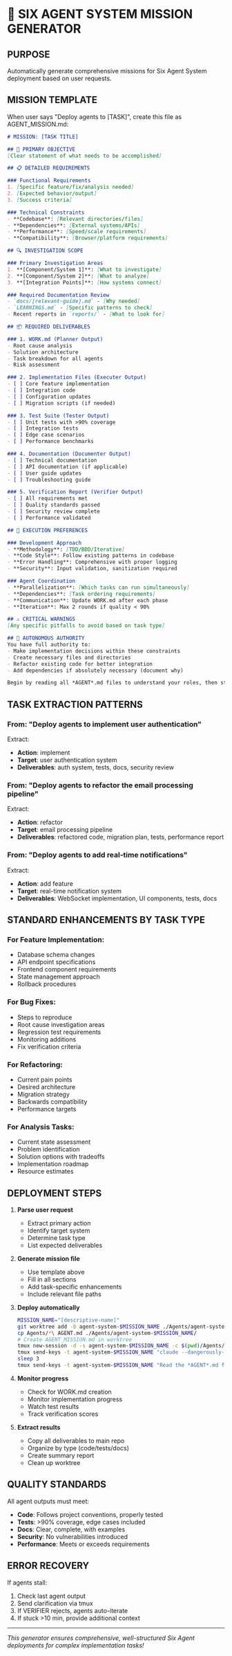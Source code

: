 # 🤖 SIX AGENT SYSTEM MISSION GENERATOR

## PURPOSE
Automatically generate comprehensive missions for Six Agent System deployment based on user requests.

## MISSION TEMPLATE

When user says "Deploy agents to [TASK]", create this file as AGENT_MISSION.md:

```markdown
# MISSION: [TASK TITLE]

## 🎯 PRIMARY OBJECTIVE
[Clear statement of what needs to be accomplished]

## 📋 DETAILED REQUIREMENTS

### Functional Requirements
1. [Specific feature/fix/analysis needed]
2. [Expected behavior/output]
3. [Success criteria]

### Technical Constraints
- **Codebase**: [Relevant directories/files]
- **Dependencies**: [External systems/APIs]
- **Performance**: [Speed/scale requirements]
- **Compatibility**: [Browser/platform requirements]

## 🔍 INVESTIGATION SCOPE

### Primary Investigation Areas
1. **[Component/System 1]**: [What to investigate]
2. **[Component/System 2]**: [What to analyze]
3. **[Integration Points]**: [How systems connect]

### Required Documentation Review
- `docs/[relevant-guide].md` - [Why needed]
- `LEARNINGS.md` - [Specific patterns to check]
- Recent reports in `reports/` - [What to look for]

## 📦 REQUIRED DELIVERABLES

### 1. WORK.md (Planner Output)
- Root cause analysis
- Solution architecture
- Task breakdown for all agents
- Risk assessment

### 2. Implementation Files (Executer Output)
- [ ] Core feature implementation
- [ ] Integration code
- [ ] Configuration updates
- [ ] Migration scripts (if needed)

### 3. Test Suite (Tester Output)
- [ ] Unit tests with >90% coverage
- [ ] Integration tests
- [ ] Edge case scenarios
- [ ] Performance benchmarks

### 4. Documentation (Documenter Output)
- [ ] Technical documentation
- [ ] API documentation (if applicable)
- [ ] User guide updates
- [ ] Troubleshooting guide

### 5. Verification Report (Verifier Output)
- [ ] All requirements met
- [ ] Quality standards passed
- [ ] Security review complete
- [ ] Performance validated

## 🚀 EXECUTION PREFERENCES

### Development Approach
- **Methodology**: [TDD/BDD/Iterative]
- **Code Style**: Follow existing patterns in codebase
- **Error Handling**: Comprehensive with proper logging
- **Security**: Input validation, sanitization required

### Agent Coordination
- **Parallelization**: [Which tasks can run simultaneously]
- **Dependencies**: [Task ordering requirements]
- **Communication**: Update WORK.md after each phase
- **Iteration**: Max 2 rounds if quality < 90%

## ⚠️ CRITICAL WARNINGS
[Any specific pitfalls to avoid based on task type]

## 🎲 AUTONOMOUS AUTHORITY
You have full authority to:
- Make implementation decisions within these constraints
- Create necessary files and directories
- Refactor existing code for better integration
- Add dependencies if absolutely necessary (document why)

Begin by reading all *AGENT*.md files to understand your roles, then start with PLANNER to create comprehensive WORK.md.
```

## TASK EXTRACTION PATTERNS

### From: "Deploy agents to implement user authentication"
Extract:
- **Action**: implement
- **Target**: user authentication system
- **Deliverables**: auth system, tests, docs, security review

### From: "Deploy agents to refactor the email processing pipeline"
Extract:
- **Action**: refactor
- **Target**: email processing pipeline
- **Deliverables**: refactored code, migration plan, tests, performance report

### From: "Deploy agents to add real-time notifications"
Extract:
- **Action**: add feature
- **Target**: real-time notification system
- **Deliverables**: WebSocket implementation, UI components, tests, docs

## STANDARD ENHANCEMENTS BY TASK TYPE

### For Feature Implementation:
- Database schema changes
- API endpoint specifications
- Frontend component requirements
- State management approach
- Rollback procedures

### For Bug Fixes:
- Steps to reproduce
- Root cause investigation areas
- Regression test requirements
- Monitoring additions
- Fix verification criteria

### For Refactoring:
- Current pain points
- Desired architecture
- Migration strategy
- Backwards compatibility
- Performance targets

### For Analysis Tasks:
- Current state assessment
- Problem identification
- Solution options with tradeoffs
- Implementation roadmap
- Resource estimates

## DEPLOYMENT STEPS

1. **Parse user request**
   - Extract primary action
   - Identify target system
   - Determine task type
   - List expected deliverables

2. **Generate mission file**
   - Use template above
   - Fill in all sections
   - Add task-specific enhancements
   - Include relevant file paths

3. **Deploy automatically**
   ```bash
   MISSION_NAME="[descriptive-name]"
   git worktree add -b agent-system-$MISSION_NAME ./Agents/agent-system-$MISSION_NAME
   cp Agents/*\ AGENT.md ./Agents/agent-system-$MISSION_NAME/
   # Create AGENT_MISSION.md in worktree
   tmux new-session -d -s agent-system-$MISSION_NAME -c $(pwd)/Agents/agent-system-$MISSION_NAME
   tmux send-keys -t agent-system-$MISSION_NAME "claude --dangerously-skip-permissions" Enter
   sleep 3
   tmux send-keys -t agent-system-$MISSION_NAME "Read the *AGENT*.md files and AGENT_MISSION.md. Implement the six-agent system to accomplish this mission." Enter
   ```

4. **Monitor progress**
   - Check for WORK.md creation
   - Monitor implementation progress
   - Watch test results
   - Track verification scores

5. **Extract results**
   - Copy all deliverables to main repo
   - Organize by type (code/tests/docs)
   - Create summary report
   - Clean up worktree

## QUALITY STANDARDS

All agent outputs must meet:
- **Code**: Follows project conventions, properly tested
- **Tests**: >90% coverage, edge cases included
- **Docs**: Clear, complete, with examples
- **Security**: No vulnerabilities introduced
- **Performance**: Meets or exceeds requirements

## ERROR RECOVERY

If agents stall:
1. Check last agent output
2. Send clarification via tmux
3. If VERIFIER rejects, agents auto-iterate
4. If stuck >10 min, provide additional context

---

*This generator ensures comprehensive, well-structured Six Agent deployments for complex implementation tasks!*